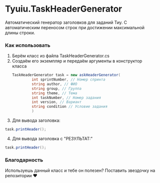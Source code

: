 # Tyuiu.TaskHeaderGenerator
Автоматический генератор заголовков для заданий Тиу. С автоматическим переносом строк при достижении максимальной длины строки.
<!-- КАК ИСПОЛЬЗОВАТЬ -->
### Как использовать
1. Берём класс из файла TaskHeaderGenerator.cs
2. Создаём его экземпляр и передаём аргументы в конструктор класса
   ```csharp
   TaskHeaderGenerator task = new askHeaderGenerator(
            int sprintNumber, // Номер спринта
            string author, // ФИО
            string group, // Группа
            string theme, // Тема
            int taskNumber, // Номер задания
            int version, // Вариант
            string condition // Условие задания
            )
   ```
3. Для вывода заголовка:
```csharp
task.printHeader();
```
4. Для вывода заголовка с "РЕЗУЛЬТАТ:"
```csharp
task.printHeader();
```
### Благодарность
Используешь данный класс и тебе он полезен? Поставить звездочку на репозитории ❤️
